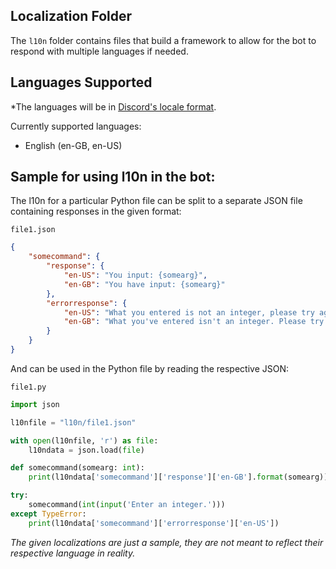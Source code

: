 ## Localization Folder
The `l10n` folder contains files that build a framework to allow for the bot to respond with multiple languages if needed.

## Languages Supported
*The languages will be in [Discord's locale format](https://discord.com/developers/docs/reference#locales).

Currently supported languages:
- English (en-GB, en-US)

## Sample for using l10n in the bot:
The l10n for a particular Python file can be split to a separate JSON file containing responses in the given format:

`file1.json`
```json
{
    "somecommand": {
        "response": {
            "en-US": "You input: {somearg}",
            "en-GB": "You have input: {somearg}"
        },
        "errorresponse": {
            "en-US": "What you entered is not an integer, please try again with an integer.",
            "en-GB": "What you've entered isn't an integer. Please try again with an integer."
        }
    }
}
```

And can be used in the Python file by reading the respective JSON:

`file1.py`
```py
import json

l10nfile = "l10n/file1.json"

with open(l10nfile, 'r') as file:
    l10ndata = json.load(file)

def somecommand(somearg: int):
    print(l10ndata['somecommand']['response']['en-GB'].format(somearg))

try:
    somecommand(int(input('Enter an integer.')))
except TypeError:
    print(l10ndata['somecommand']['errorresponse']['en-US'])
```

_The given localizations are just a sample, they are not meant to reflect their respective language in reality._ 
